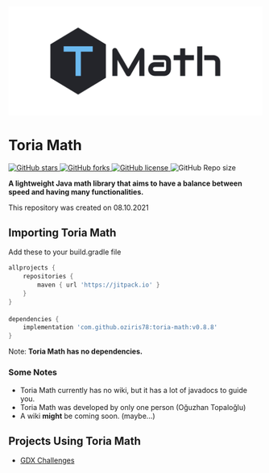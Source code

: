 


![image was not loaded](./assets/logo/tmath-logo.png)

# Toria Math

<p> <!-- BADGES -->
<!-- badge 1 -->
    <a href="https://github.com/oziris78/toria-math/stargazers">
        <img alt="GitHub stars" src="https://img.shields.io/github/stars/oziris78/toria-math">
    </a>
<!-- badge 2 -->
    <a href="https://github.com/oziris78/toria-math/network">
        <img alt="GitHub forks" src="https://img.shields.io/github/forks/oziris78/toria-math">
    </a>
<!-- badge 3 -->
    <a href="https://github.com/oziris78/toria-math/blob/master/LICENSE.txt">
        <img alt="GitHub license" src="https://img.shields.io/github/license/oziris78/toria-math?color=blue"/>
    </a>
<!-- badge 4 -->
    <img alt="GitHub Repo size" src="https://img.shields.io/github/repo-size/oziris78/toria-math"/>
<!-- badge end -->
</p>

<b>A lightweight Java math library that aims to have a balance between speed and having many functionalities.</b> <br>

This repository was created on 08.10.2021


## Importing Toria Math
Add these to your build.gradle file

```GROOVY
allprojects {
    repositories {
        maven { url 'https://jitpack.io' }
    }
}

dependencies {
    implementation 'com.github.oziris78:toria-math:v0.8.8'
}
```

Note: <b> Toria Math has no dependencies. </b>



### Some Notes
- Toria Math currently has no wiki, but it has a lot of javadocs to guide you.
- Toria Math was developed by only one person (Oğuzhan Topaloğlu)
- A wiki <b>might</b> be coming soon. (maybe...)


## Projects Using Toria Math

- <a href="https://github.com/oziris78/gdx-challenges">GDX Challenges </a>

